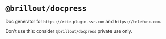 # `@brillout/docpress`

Doc generator for `https://vite-plugin-ssr.com` and `https://telefunc.com`.

Don't use this: consider `@brillout/docpress` private use only.

